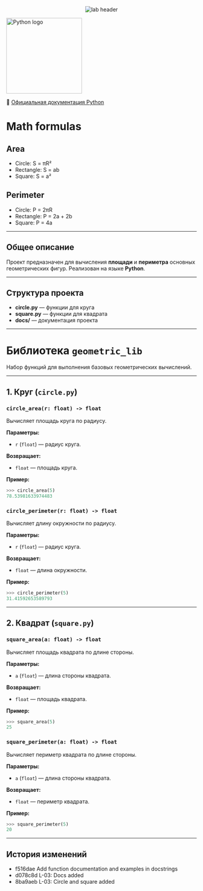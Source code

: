 <div align="center">
  <img src="https://readme-typing-svg.demolab.com?font=Fira+Code&pause=1000&color=306998&width=435&lines=Лабораторная+работа+2" alt="lab header" />
</div>

<p>
  <img src="https://www.python.org/static/community_logos/python-logo.png"
       alt="Python logo" width="200">
</p>

<p>
  🔗 <a href="https://docs.python.org/3/" target="_blank">Официальная документация Python</a>
</p>

# Math formulas
## Area
- Circle: S = πR²
- Rectangle: S = ab
- Square: S = a²

## Perimeter
- Circle: P = 2πR
- Rectangle: P = 2a + 2b
- Square: P = 4a

---

## Общее описание
Проект предназначен для вычисления **площади** и **периметра** основных геометрических фигур.
Реализован на языке **Python**.

---

## Структура проекта
- **circle.py** — функции для круга
- **square.py** — функции для квадрата
- **docs/** — документация проекта

---

# Библиотека `geometric_lib`

Набор функций для выполнения базовых геометрических вычислений.

---

## 1. Круг (`circle.py`)

### `circle_area(r: float) -> float`
Вычисляет площадь круга по радиусу.

**Параметры:**
- `r` (`float`) — радиус круга.

**Возвращает:**
- `float` — площадь круга.

**Пример:**
```python
>>> circle_area(5)
78.53981633974483
```

### `circle_perimeter(r: float) -> float`
Вычисляет длину окружности по радиусу.

**Параметры:**
- `r` (`float`) — радиус круга.

**Возвращает:**
- `float` — длина окружности.

**Пример:**
```python
>>> circle_perimeter(5)
31.41592653589793
```

---

## 2. Квадрат (`square.py`)

### `square_area(a: float) -> float`
Вычисляет площадь квадрата по длине стороны.

**Параметры:**
- `a` (`float`) — длина стороны квадрата.

**Возвращает:**
- `float` — площадь квадрата.

**Пример:**
```python
>>> square_area(5)
25
```

### `square_perimeter(a: float) -> float`
Вычисляет периметр квадрата по длине стороны.

**Параметры:**
- `a` (`float`) — длина стороны квадрата.

**Возвращает:**
- `float` — периметр квадрата.

**Пример:**
```python
>>> square_perimeter(5)
20
```

---

## История изменений

- f516dae Add function documentation and examples in docstrings
- d078c8d L-03: Docs added
- 8ba9aeb L-03: Circle and square added

